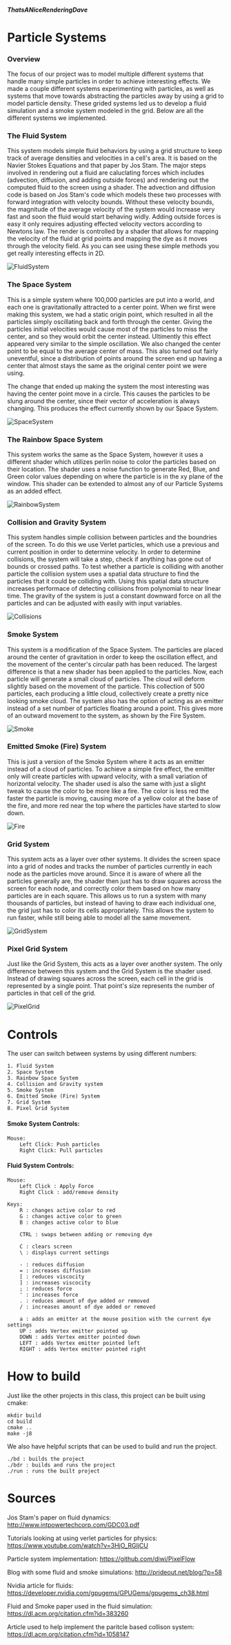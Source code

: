 ##### ThatsANiceRenderingDave
# Particle Systems
### Overview

The focus of our project was to model multiple different systems that handle many simple particles in order to achieve interesting effects. We made a couple different systems experimenting with particles, as well as systems that move towards abstracting the particles away by using a grid to model particle density. These grided systems led us to develop a fluid simulation and a smoke system modeled in the grid. Below are all the different systems we implemented.  

### The Fluid System

This system models simple fluid behaviors by using a grid structure to keep track of average densities and velocities in a cell's area. It is based on the Navier Stokes Equations and that paper by Jos Stam. The major steps involved in rendering out a fluid are caluclating forces which includes (advection, diffusion, and adding outside forces) and rendering out the computed fluid to the screen using a shader. The advection and diffusion code is based on Jos Stam's code which models these two processes with forward integration with velocity bounds. Without these velocity bounds, the magnitude of the average velocity of the system would increase very fast and soon the fluid would start behaving widly. Adding outside forces is easy it only requires adjusting effected velocity vectors according to Newtons law. The render is controlled by a shader that allows for mapping the velocity of the fluid at grid points and mapping the dye as it moves through the velocity field. As you can see using these simple methods you get really interesting effects in 2D.

![FluidSystem](./FluidSystem.png)

### The Space System

This is a simple system where 100,000 particles are put into a world, and each one is gravitationally attracted to a center point. When we first were making this system, we had a static origin point, which resulted in all the particles simply oscillating back and forth through the center. Giving the particles initial velocities would cause most of the particles to miss the center, and so they would orbit the center instead. Ultimently this effect appeared very similar to the simple oscillation. We also changed the center point to be equal to the average center of mass. This also turned out fairly uneventful, since a distribution of points around the screen end up having a center that almost stays the same as the original center point we were using.

The change that ended up making the system the most interesting was having the center point move in a circle. This causes the particles to be slung around the center, since their vector of acceleration is always changing. This produces the effect currently shown by our Space System.

![SpaceSystem](./SpaceSystem.png)



### The Rainbow Space System

This system works the same as the Space System, however it uses a different shader which utilizes perlin noise to color the particles based on their location. The shader uses a noise function to generate Red, Blue, and Green color values depending on where the particle is in the xy plane of the window. This shader can be extended to almost any of our Particle Systems as an added effect.

![RainbowSystem](./RainbowSystem.png)

### Collision and Gravity System

This system handles simple collision between particles and the boundries of the screen. To do this we use Verlet particles, which use a previous and current position in order to determine velocity. In order to determine collisions, the system will take a step, check if anything has gone out of bounds or crossed paths. To test whether a particle is colliding with another particle the collision system uses a spatial data structure to find the particles that it could be colliding with. Using this spatial data structure increases performace of detecting collisions from polynomial to near linear time. The gravity of the system is just a constant downward force on all the particles and can be adjusted with easily with input variables.

![Collisions](./Collisions.png)

### Smoke System

This system is a modification of the Space System. The particles are placed around the center of gravitation in order to keep the oscillation effect, and the movement of the center's circular path has been reduced. The largest difference is that a new shader has been applied to the particles. Now, each particle will generate a small cloud of particles. The cloud will deform slightly based on the movement of the particle. This collection of 500 particles, each producing a little cloud, collectively create a pretty nice looking smoke cloud. The system also has the option of acting as an emitter instead of a set number of particles floating around a point. This gives more of an outward movement to the system, as shown by the Fire System.

![Smoke](./Smoke.png)

### Emitted Smoke (Fire) System

This is just a version of the Smoke System where it acts as an emitter instead of a cloud of particles. To achieve a simple fire effect, the emitter only will create particles with upward velocity, with a small variation of horizontal velocity. The shader used is also the same with just a slight tweak to cause the color to be more like a fire. The color is less red the faster the particle is moving, causing more of a yellow color at the base of the fire, and more red near the top where the particles have started to slow down.

![Fire](./Fire.png)

### Grid System

This system acts as a layer over other systems. It divides the screen space into a grid of nodes and tracks the number of particles currently in each node as the particles move around. Since it is aware of where all the particles generally are, the shader then just has to draw squares across the screen for each node, and correctly color them based on how many particles are in each square. This allows us to run a system with many thousands of particles, but instead of having to draw each individual one, the grid just has to color its cells appropriately. This allows the system to run faster, while still being able to model all the same movement.

![GridSystem](./GridSystem.png)

### Pixel Grid System

Just like the Grid System, this acts as a layer over another system. The only difference between this system and the Grid System is the shader used. Instead of drawing squares across the screen, each cell in the grid is represented by a single point. That point's size represents the number of particles in that cell of the grid.

![PixelGrid](./PixelGrid.png)

Controls
============

The user can switch between systems by using different numbers:

    1. Fluid System
    2. Space System
    3. Rainbow Space System
    4. Collision and Gravity system
    5. Smoke System
    6. Emitted Smoke (Fire) System
    7. Grid System
    8. Pixel Grid System


#### Smoke System Controls:

    Mouse:
    	Left Click: Push particles
    	Right Click: Pull particles


#### Fluid System Controls:


    Mouse:
        Left Click : Apply Force
        Right Click : add/remove density
    
    Keys:
        R : changes active color to red 
        G : changes active color to green
        B : changes active color to blue
    
        CTRL : swaps between adding or removing dye
        
        C : clears screen
        \ : displays current settings
    
        - : reduces diffusion
        = : increases diffusion
        [ : reduces viscocity
        ] : increases viscocity
        ; : reduces force
        ' : increases force
        . : reduces amount of dye added or removed
        / : increases amount of dye added or removed
    
        a : adds an emitter at the mouse position with the current dye settings
        UP : adds Vertex emitter pointed up
        DOWN : adds Vertex emitter pointed down
        LEFT : adds Vertex emitter pointed left
        RIGHT : adds Vertex emitter pointed right


# How to build

Just like the other projects in this class, this project can be built using cmake:

    mkdir build
    cd build
    cmake ..
    make -j8
We also have helpful scripts that can be used to build and run the project.

    ./bd : builds the project
    ./bdr : builds and runs the project
    ./run : runs the built project


# Sources

Jos Stam's paper on fluid dynamics: http://www.intpowertechcorp.com/GDC03.pdf

Tutorials looking at using verlet particles for physics: https://www.youtube.com/watch?v=3HjO_RGIjCU

Particle system implementation: https://github.com/diwi/PixelFlow

Blog with some fluid and smoke simulations: http://prideout.net/blog/?p=58

Nvidia article for fluids: https://developer.nvidia.com/gpugems/GPUGems/gpugems_ch38.html

Fluid and Smoke paper used in the fluid simulation: https://dl.acm.org/citation.cfm?id=383260

Article used to help implement the paritcle based collison system: https://dl.acm.org/citation.cfm?id=1058147